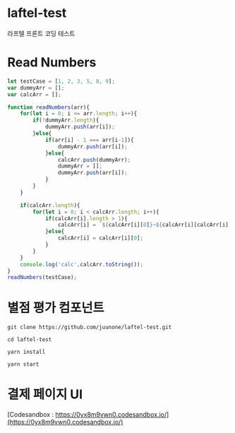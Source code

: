 # laftel-test
라프텔 프론트 코딩 테스트

# Read Numbers
```javascript
let testCase = [1, 2, 3, 5, 8, 9];
var dummyArr = [];
var calcArr = [];

function readNumbers(arr){
    for(let i = 0; i <= arr.length; i++){
        if(!dummyArr.length){        
            dummyArr.push(arr[i]);
        }else{
            if(arr[i] - 1 === arr[i-1]){
                dummyArr.push(arr[i]);
            }else{
                calcArr.push(dummyArr);
                dummyArr = [];            
                dummyArr.push(arr[i]);
            }
        }
    }

    if(calcArr.length){
        for(let i = 0; i < calcArr.length; i++){
            if(calcArr[i].length > 1){
                calcArr[i] = `${calcArr[i][0]}~${calcArr[i][calcArr[i].length - 1]}`;
            }else{
                calcArr[i] = calcArr[i][0];
            }
        }        
    }
    console.log('calc',calcArr.toString());
}
readNumbers(testCase);

```

# 별점 평가 컴포넌트
```
git clone https://github.com/juunone/laftel-test.git

cd laftel-test

yarn install

yarn start
```

# 결제 페이지 UI
[Codesandbox : https://0yx8m9vwn0.codesandbox.io/](https://0yx8m9vwn0.codesandbox.io/)
